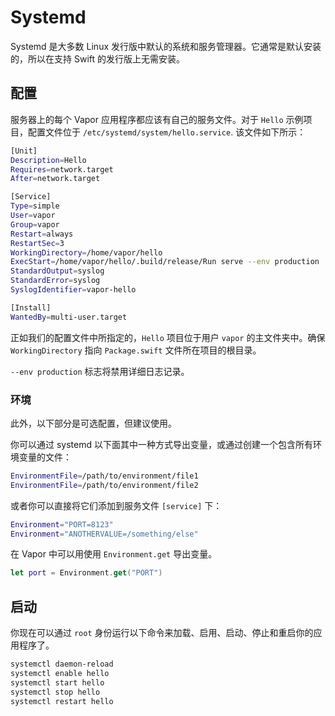 # Systemd

Systemd 是大多数 Linux 发行版中默认的系统和服务管理器。它通常是默认安装的，所以在支持 Swift 的发行版上无需安装。

## 配置

服务器上的每个 Vapor 应用程序都应该有自己的服务文件。对于 `Hello` 示例项目，配置文件位于 `/etc/systemd/system/hello.service`. 该文件如下所示：

```sh
[Unit]
Description=Hello
Requires=network.target
After=network.target

[Service]
Type=simple
User=vapor
Group=vapor
Restart=always
RestartSec=3
WorkingDirectory=/home/vapor/hello
ExecStart=/home/vapor/hello/.build/release/Run serve --env production
StandardOutput=syslog
StandardError=syslog
SyslogIdentifier=vapor-hello

[Install]
WantedBy=multi-user.target
```

正如我们的配置文件中所指定的，`Hello` 项目位于用户 `vapor` 的主文件夹中。确保 `WorkingDirectory` 指向 `Package.swift` 文件所在项目的根目录。

`--env production` 标志将禁用详细日志记录。

### 环境

此外，以下部分是可选配置，但建议使用。

你可以通过 systemd 以下面其中一种方式导出变量，或通过创建一个包含所有环境变量的文件：

```sh
EnvironmentFile=/path/to/environment/file1
EnvironmentFile=/path/to/environment/file2
```

或者你可以直接将它们添加到服务文件 `[service]` 下：

```sh
Environment="PORT=8123"
Environment="ANOTHERVALUE=/something/else"
```

在 Vapor 中可以用使用 `Environment.get` 导出变量。

```swift
let port = Environment.get("PORT")
```

## 启动

你现在可以通过 `root` 身份运行以下命令来加载、启用、启动、停止和重启你的应用程序了。

```sh
systemctl daemon-reload
systemctl enable hello
systemctl start hello
systemctl stop hello
systemctl restart hello
```

